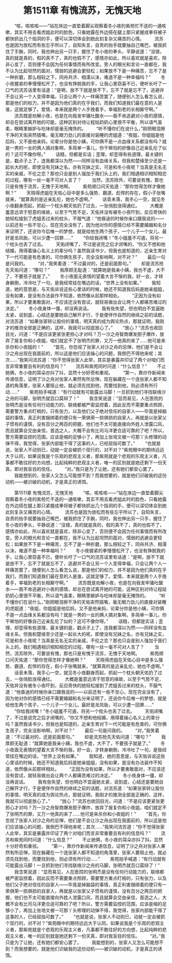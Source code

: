 # 　　第1511章 有愧流苏，无愧天地
　　“咳，咳咳咳——”站在床边一直垫着脚尖观察着冬小夜的紫苑忙不迭的一通咳嗽，其实不用去看虎姐此时的脸色，只看她露在外边搭在腿上那只紧握成拳将被子都快抓出几个指洞的手，便可以深切体会到她此刻复杂又痛苦的心情。
　　流苏也是因为放松而有些忘乎所以了，自知失言，自责的抬手就要抽自己嘴巴，被我抓住了手腕，同时，我也伸出另一只手，握住了冬小夜的拳头，平静说道：“没错，真的就是真的，假的真不了，真的也假不了，感情亦如此，所以喜欢就是喜欢，除非心变了，否则便不会因为任何事情而有所改变。旁人的眼光和言论一直都在，我不认为比起坦然的面对，懦弱的逃避会更轻松；如果放不下是一种痛苦，忘不了是一种折磨，那么相较之下，同舟共济、相濡以沫，难道不是一种幸福吗？”
　　冬小夜握紧的拳慢慢松开了，也没有挣脱我的手，让我心里窃喜不已，便听长吁了一口气的流苏话里有话道：“是啊，放不下就是放不下，忘不了就是忘不了，逃避并不会让另一个人变得幸福，只会让两个人一样痛苦罢了，随便别人怎么看怎么说，那是他们的权力，并不是因为他们真的在乎我们，而我们知道我们最在意的人是谁，这就足够了。爱情，本来就是两个人手挽着手，幸福到老的长相厮守啊。”
　　流苏既是劝解小夜，也是在向我发牢骚吐酸水——我不肯逃避对小夜的感情，却总在尝试离开她的可能，这种区别对待让程姑奶奶心里很不平衡，所以语气虽柔，眼睛里嫉妒与吃味却是毫无掩饰的。
　　“听不懂你们在说什么，”刚把眼泪擦干净的天佑突然插嘴，毫无眼力劲儿的直接对装睡的虎姐道：“夜姐，你姐姐是他后妈，又不是他亲妈，论辈分你是他小姨，可你俩不是一点血缘关系都没有吗？就是一男的一女的俩人搞对象啊，多简单一事儿，你干嘛怕的好像自己近亲乱伦了似的？这可不像你呀。”
　　话糙，但都是实话；歪理，却歪得有些道理，最关键的是，戳点子上了，连我都深以为然——同样没有血缘关系，但我和楚缘至少还是一起长大的呢，即使没有兄妹之名，亦有兄妹之实，可是和冬小夜呢？当真是无名无实的亲戚，不伦之恋？那也只会是别人强加于我们头上的，我们相遇相识相知相恋的过程，哪有一丝一毫不可对人言了？
　　当然，流苏除外，可要说有愧，那也只是有愧于流苏，无愧于天地啊。
　　紫苑顺口问天佑道：“那你觉得怎样才像她啊？”
　　天晓得虎姐在天佑心目中是多么强势、霸道、彪悍的存在，假小子张嘴就来，“就算真的是近亲乱伦，她也不虚啊。”
　　话音未落，我手心一空，就见冬小夜翻身而起，抓起一个枕头朝天佑扔了过去，一张俏脸涨得通红。
　　大概是羞意远浓于怒意的缘故，以至于气势不足，天佑并没有被冬小夜吓到，反应奇快的她轻松接到了虎姐丢过来的枕头，不服气道：“他昏迷的时候你亲口跟我说的——以前还有一些不甘心，现在完全没有了，因为他对你的感情已经不需要婚姻和名分来证明了，还说你今后唯一的梦想，就是给他生两个孩子，一个儿子一个女儿，最好是龙凤胎，可以少遭一回罪……”
　　“你给我闭嘴！”冬小姐羞不可遏，将另一个枕头也丢了过去。
　　天佑闭嘴了，不过是说完之后才闭嘴的，“你又不想和他结婚，用得着操心名义上的辈分吗？虽然我读书少，但我也是知道的，近亲生育对下一代可能是有危害的，可你俩生孩子，完全没影响啊，对不对？”
　　最后一句是问我的。
　　“对，”我笑着道：“不过最对的，还是前面那句。”
　　却是流苏抢先天佑问道：“哪句？”
　　我厚颜无耻道：“就算她是我亲小姨，我也不虚，大不了，不要孩子就是了。”
　　冬小夜面无表情的望着大言不惭的我，好一会，才转身躺倒，冷冷吐了一句，是我经常挂在嘴边的话，“世界上没有如果。”
　　我知道，她的意思是，与天佑诉说这些心里话的时候，她还不知道我后妈是她亲姐姐，没有如果，是没有办法装作不知道，依然像从前那样相处。
　　“正因为没有如果，所以才要勇敢面对，不应该还没有尝试，就轻易做出会让两个人都痛苦难过的决定。”
　　冬小夜身体一僵，却没再说话。
　　我有些失望，但也明白不宜逼她太紧，说到底，心结还是要她自己解开才行，于是便佯作自然的继续之前的话题，对流苏道：“如果张家转让股份的事情，明天真的成为舆论热点，那就证明，我刚才的推测全部是正确的，这样，我就可以彻底放心了。”
　　“放心？”流苏也收回目光，问道：“不是应该更紧张更担心才对吗？万一沙之舟智商爆发胆子爆炸，放弃了报复你和小夜姐，咱们就定不了张明杰的罪，又万一他真的来了……他可是来杀你和小夜姐的！”
　　“首先，你忽视了张家人对沙之舟的忌惮，他们是不会让沙之舟出现在我面前的，所以这是他们应该操心的问题，我倒巴不得他来呢；其次……”我笑问流苏道：“你不觉得张家人此举，其实是暴露并印证了两个对咱们而言非常重要且有利的信息吗？”
　　流苏和紫苑同时问道：“什么信息？”
　　不止她俩，冬小夜的耳朵亦抖了抖，显然十分好奇和重视。
　　“第一，靠炒作新闻来传递信息，证明了沙之舟对张家人果然有所忌惮，现在躲藏在一个连张家人都不知道的角落里，张家人要阻止他，就必须先找到他，而要找到他，则必须有所行动……”
　　紫苑拍手喊道：“有行动就有可能露出马脚！一旦抓到他们寻找联络沙之舟的马脚，张明杰就百口莫辩了！”
　　我含笑说道：“显而易见，人在医院的张明杰是没有任何行动能力的，联络都被严密监控着，因此反而不需要重点照顾，需要警方重点盯梢的，只有张力，以及他们父子绝对信任的自家人——毕竟是掉脑袋的事情，真正利害捆绑着的便只有一荣俱荣一损俱损的自家人，再就是以张家父子惯有的谨慎，没有百分之两百的把握，他们也不太可能直接向外姓人泄露口风，而且就算会交由亲信，首选之人，大概不会有比司马洋更合适可靠的了吧？所以，警方需要监控的范围，应该是缩的足够小了，再加上张培文被一可那丫头修理的动弹不得，我觉得，张家内部能干得了这事的人，已经屈指可数了。”
　　“也就是说，张家人不动则已，动就一定会被抓个现行的，对不对？”紫苑眼中的期待远远大于认同，如果说我是个乐观的悲观主义者，那紫苑就是个悲观的乐观主义者，凡事都不敢往好的方向想，比起纯粹的悲观主义者，唯一的区别就是她还剩下一份天真，即对我盲目的信任。
　　“对。”我只是为了让她，还有她们都安心罢了。
　　我能想到的，张家人又怎么可能想不到？而我想要的，就是他们识破我的这份动机——被识破的动机，才是真正的诱饵。

　　第1511章 有愧流苏，无愧天地
　　“咳，咳咳咳——”站在床边一直垫着脚尖观察着冬小夜的紫苑忙不迭的一通咳嗽，其实不用去看虎姐此时的脸色，只看她露在外边搭在腿上那只紧握成拳将被子都快抓出几个指洞的手，便可以深切体会到她此刻复杂又痛苦的心情。
　　流苏也是因为放松而有些忘乎所以了，自知失言，自责的抬手就要抽自己嘴巴，被我抓住了手腕，同时，我也伸出另一只手，握住了冬小夜的拳头，平静说道：“没错，真的就是真的，假的真不了，真的也假不了，感情亦如此，所以喜欢就是喜欢，除非心变了，否则便不会因为任何事情而有所改变。旁人的眼光和言论一直都在，我不认为比起坦然的面对，懦弱的逃避会更轻松；如果放不下是一种痛苦，忘不了是一种折磨，那么相较之下，同舟共济、相濡以沫，难道不是一种幸福吗？”
　　冬小夜握紧的拳慢慢松开了，也没有挣脱我的手，让我心里窃喜不已，便听长吁了一口气的流苏话里有话道：“是啊，放不下就是放不下，忘不了就是忘不了，逃避并不会让另一个人变得幸福，只会让两个人一样痛苦罢了，随便别人怎么看怎么说，那是他们的权力，并不是因为他们真的在乎我们，而我们知道我们最在意的人是谁，这就足够了。爱情，本来就是两个人手挽着手，幸福到老的长相厮守啊。”
　　流苏既是劝解小夜，也是在向我发牢骚吐酸水——我不肯逃避对小夜的感情，却总在尝试离开她的可能，这种区别对待让程姑奶奶心里很不平衡，所以语气虽柔，眼睛里嫉妒与吃味却是毫无掩饰的。
　　“听不懂你们在说什么，”刚把眼泪擦干净的天佑突然插嘴，毫无眼力劲儿的直接对装睡的虎姐道：“夜姐，你姐姐是他后妈，又不是他亲妈，论辈分你是他小姨，可你俩不是一点血缘关系都没有吗？就是一男的一女的俩人搞对象啊，多简单一事儿，你干嘛怕的好像自己近亲乱伦了似的？这可不像你呀。”
　　话糙，但都是实话；歪理，却歪得有些道理，最关键的是，戳点子上了，连我都深以为然——同样没有血缘关系，但我和楚缘至少还是一起长大的呢，即使没有兄妹之名，亦有兄妹之实，可是和冬小夜呢？当真是无名无实的亲戚，不伦之恋？那也只会是别人强加于我们头上的，我们相遇相识相知相恋的过程，哪有一丝一毫不可对人言了？
　　当然，流苏除外，可要说有愧，那也只是有愧于流苏，无愧于天地啊。
　　紫苑顺口问天佑道：“那你觉得怎样才像她啊？”
　　天晓得虎姐在天佑心目中是多么强势、霸道、彪悍的存在，假小子张嘴就来，“就算真的是近亲乱伦，她也不虚啊。”
　　话音未落，我手心一空，就见冬小夜翻身而起，抓起一个枕头朝天佑扔了过去，一张俏脸涨得通红。
　　大概是羞意远浓于怒意的缘故，以至于气势不足，天佑并没有被冬小夜吓到，反应奇快的她轻松接到了虎姐丢过来的枕头，不服气道：“他昏迷的时候你亲口跟我说的——以前还有一些不甘心，现在完全没有了，因为他对你的感情已经不需要婚姻和名分来证明了，还说你今后唯一的梦想，就是给他生两个孩子，一个儿子一个女儿，最好是龙凤胎，可以少遭一回罪……”
　　“你给我闭嘴！”冬小姐羞不可遏，将另一个枕头也丢了过去。
　　天佑闭嘴了，不过是说完之后才闭嘴的，“你又不想和他结婚，用得着操心名义上的辈分吗？虽然我读书少，但我也是知道的，近亲生育对下一代可能是有危害的，可你俩生孩子，完全没影响啊，对不对？”
　　最后一句是问我的。
　　“对，”我笑着道：“不过最对的，还是前面那句。”
　　却是流苏抢先天佑问道：“哪句？”
　　我厚颜无耻道：“就算她是我亲小姨，我也不虚，大不了，不要孩子就是了。”
　　冬小夜面无表情的望着大言不惭的我，好一会，才转身躺倒，冷冷吐了一句，是我经常挂在嘴边的话，“世界上没有如果。”
　　我知道，她的意思是，与天佑诉说这些心里话的时候，她还不知道我后妈是她亲姐姐，没有如果，是没有办法装作不知道，依然像从前那样相处。
　　“正因为没有如果，所以才要勇敢面对，不应该还没有尝试，就轻易做出会让两个人都痛苦难过的决定。”
　　冬小夜身体一僵，却没再说话。
　　我有些失望，但也明白不宜逼她太紧，说到底，心结还是要她自己解开才行，于是便佯作自然的继续之前的话题，对流苏道：“如果张家转让股份的事情，明天真的成为舆论热点，那就证明，我刚才的推测全部是正确的，这样，我就可以彻底放心了。”
　　“放心？”流苏也收回目光，问道：“不是应该更紧张更担心才对吗？万一沙之舟智商爆发胆子爆炸，放弃了报复你和小夜姐，咱们就定不了张明杰的罪，又万一他真的来了……他可是来杀你和小夜姐的！”
　　“首先，你忽视了张家人对沙之舟的忌惮，他们是不会让沙之舟出现在我面前的，所以这是他们应该操心的问题，我倒巴不得他来呢；其次……”我笑问流苏道：“你不觉得张家人此举，其实是暴露并印证了两个对咱们而言非常重要且有利的信息吗？”
　　流苏和紫苑同时问道：“什么信息？”
　　不止她俩，冬小夜的耳朵亦抖了抖，显然十分好奇和重视。
　　“第一，靠炒作新闻来传递信息，证明了沙之舟对张家人果然有所忌惮，现在躲藏在一个连张家人都不知道的角落里，张家人要阻止他，就必须先找到他，而要找到他，则必须有所行动……”
　　紫苑拍手喊道：“有行动就有可能露出马脚！一旦抓到他们寻找联络沙之舟的马脚，张明杰就百口莫辩了！”
　　我含笑说道：“显而易见，人在医院的张明杰是没有任何行动能力的，联络都被严密监控着，因此反而不需要重点照顾，需要警方重点盯梢的，只有张力，以及他们父子绝对信任的自家人——毕竟是掉脑袋的事情，真正利害捆绑着的便只有一荣俱荣一损俱损的自家人，再就是以张家父子惯有的谨慎，没有百分之两百的把握，他们也不太可能直接向外姓人泄露口风，而且就算会交由亲信，首选之人，大概不会有比司马洋更合适可靠的了吧？所以，警方需要监控的范围，应该是缩的足够小了，再加上张培文被一可那丫头修理的动弹不得，我觉得，张家内部能干得了这事的人，已经屈指可数了。”
　　“也就是说，张家人不动则已，动就一定会被抓个现行的，对不对？”紫苑眼中的期待远远大于认同，如果说我是个乐观的悲观主义者，那紫苑就是个悲观的乐观主义者，凡事都不敢往好的方向想，比起纯粹的悲观主义者，唯一的区别就是她还剩下一份天真，即对我盲目的信任。
　　“对。”我只是为了让她，还有她们都安心罢了。
　　我能想到的，张家人又怎么可能想不到？而我想要的，就是他们识破我的这份动机——被识破的动机，才是真正的诱饵。

